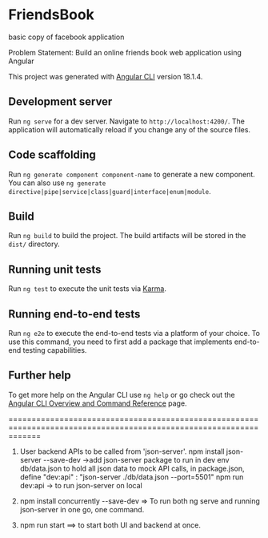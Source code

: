 # FriendsBook
basic copy of facebook application

Problem Statement: Build an online friends book web application using Angular 

This project was generated with [Angular CLI](https://github.com/angular/angular-cli) version 18.1.4.

## Development server

Run `ng serve` for a dev server. Navigate to `http://localhost:4200/`. The application will automatically reload if you change any of the source files.

## Code scaffolding

Run `ng generate component component-name` to generate a new component. You can also use `ng generate directive|pipe|service|class|guard|interface|enum|module`.

## Build

Run `ng build` to build the project. The build artifacts will be stored in the `dist/` directory.

## Running unit tests

Run `ng test` to execute the unit tests via [Karma](https://karma-runner.github.io).

## Running end-to-end tests

Run `ng e2e` to execute the end-to-end tests via a platform of your choice. To use this command, you need to first add a package that implements end-to-end testing capabilities.

## Further help

To get more help on the Angular CLI use `ng help` or go check out the [Angular CLI Overview and Command Reference](https://angular.dev/tools/cli) page.


===================================================================================================================

1. User backend APIs to be called from 'json-server'.
    npm install json-server --save-dev ->add json-server package to run in dev env
    db/data.json to hold all json data
    to mock API calls, in package.json, define "dev:api" : "json-server ./db/data.json --port=5501"
    npm run dev:api -> to run json-server on local


2. npm install concurrently --save-dev   => To run both ng serve and running json-server in one go, one command.

3. npm run start ==> to start both UI and backend at once.
